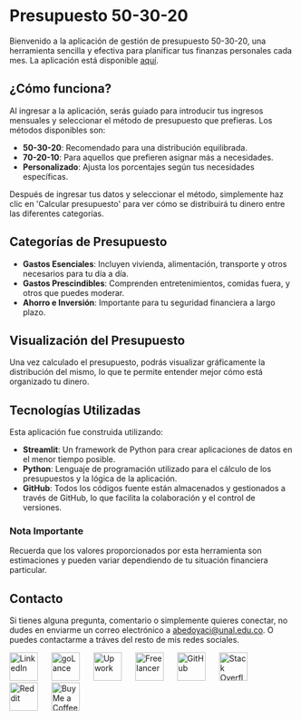 # Presupuesto 50-30-20

Bienvenido a la aplicación de gestión de presupuesto 50-30-20, una herramienta sencilla y efectiva para planificar tus finanzas personales cada mes. La aplicación está disponible [aquí](https://presupuesto503020.streamlit.app/).

## ¿Cómo funciona?

Al ingresar a la aplicación, serás guiado para introducir tus ingresos mensuales y seleccionar el método de presupuesto que prefieras. Los métodos disponibles son:

- **50-30-20**: Recomendado para una distribución equilibrada.
- **70-20-10**: Para aquellos que prefieren asignar más a necesidades.
- **Personalizado**: Ajusta los porcentajes según tus necesidades específicas.

Después de ingresar tus datos y seleccionar el método, simplemente haz clic en 'Calcular presupuesto' para ver cómo se distribuirá tu dinero entre las diferentes categorías.

## Categorías de Presupuesto

- **Gastos Esenciales**: Incluyen vivienda, alimentación, transporte y otros necesarios para tu día a día.
- **Gastos Prescindibles**: Comprenden entretenimientos, comidas fuera, y otros que puedes moderar.
- **Ahorro e Inversión**: Importante para tu seguridad financiera a largo plazo.

## Visualización del Presupuesto

Una vez calculado el presupuesto, podrás visualizar gráficamente la distribución del mismo, lo que te permite entender mejor cómo está organizado tu dinero.

## Tecnologías Utilizadas

Esta aplicación fue construida utilizando:

- **Streamlit**: Un framework de Python para crear aplicaciones de datos en el menor tiempo posible.
- **Python**: Lenguaje de programación utilizado para el cálculo de los presupuestos y la lógica de la aplicación.
- **GitHub**: Todos los códigos fuente están almacenados y gestionados a través de GitHub, lo que facilita la colaboración y el control de versiones.

### Nota Importante

Recuerda que los valores proporcionados por esta herramienta son estimaciones y pueden variar dependiendo de tu situación financiera particular.

## Contacto

Si tienes alguna pregunta, comentario o simplemente quieres conectar, no dudes en enviarme un correo electrónico a [abedoyaci@unal.edu.co](mailto:abedoyaci@unal.edu.co). O puedes contactarme a tráves del resto de mis redes sociales.

<p>
  <a href="https://www.linkedin.com/in/anderson-bedoya-ciro-9abb1724a"><img src="https://cdn.worldvectorlogo.com/logos/linkedin-icon-2.svg" alt="LinkedIn" width="50" style="margin-right: 20px;"></a>
  <a href="https://golance.com/freelancer/anderson.bedoya.ciro"><img src="https://res-1.cloudinary.com/golance/image/upload/q_auto:good/v1/blog_staging/icon-round-white-BG.svg" alt="goLance" width="50" style="margin-right: 20px;"></a>
  <a href="https://www.upwork.com/freelancers/~017adf9fda4a06cf8a"><img src="https://cdn.worldvectorlogo.com/logos/upwork-roundedsquare-1.svg" alt="Upwork" width="50" style="margin-right: 20px;"></a>
  <a href="https://www.freelancer.com/u/bluessyjazz"><img src="https://cdn.worldvectorlogo.com/logos/freelancer-1.svg" alt="Freelancer" width="50" style="margin-right: 20px;"></a>  
  <a href="https://github.com/BluessyJazz"><img src="https://cdn.worldvectorlogo.com/logos/github-icon-2.svg" alt="GitHub" width="50" style="margin-right: 20px;"></a>
  <a href="https://stackoverflow.com/users/24114620/anderson-bedoya-ciro"><img src="https://cdn.worldvectorlogo.com/logos/stack-overflow.svg" alt="Stack Overflow" width="50" style="margin-right: 20px;"></a>
  <a href="https://www.reddit.com/user/BluessyJazz/"><img src="https://cdn.worldvectorlogo.com/logos/reddit-4.svg" alt="Reddit" width="50" style="margin-right: 20px;"></a>
  <a href="https://buymeacoffee.com/bluessyjazz"><img src="https://studio.buymeacoffee.com/assets/img/qr-logo.svg" alt="Buy Me a Coffee" width="50" style="margin-right: 20px;"></a>
</p>
